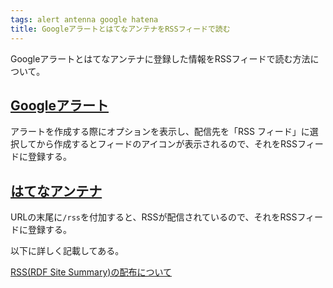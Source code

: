 ```yaml
---
tags: alert antenna google hatena
title: GoogleアラートとはてなアンテナをRSSフィードで読む
---
```

Googleアラートとはてなアンテナに登録した情報をRSSフィードで読む方法について。

## [Googleアラート](https://www.google.com/alerts)

アラートを作成する際にオプションを表示し、配信先を「RSS フィード」に選択してから作成するとフィードのアイコンが表示されるので、それをRSSフィードに登録する。

## [はてなアンテナ](http://a.hatena.ne.jp)

URLの末尾に`/rss`を付加すると、RSSが配信されているので、それをRSSフィードに登録する。

以下に詳しく記載してある。

[RSS(RDF Site Summary)の配布について](http://hatenaantenna.g.hatena.ne.jp/keyword/RSS%28RDF%20Site%20Summary%29%E3%81%AE%E9%85%8D%E5%B8%83%E3%81%AB%E3%81%A4%E3%81%84%E3%81%A6)
